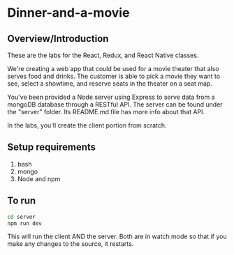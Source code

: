 # Dinner-and-a-movie

## Overview/Introduction
These are the labs for the React, Redux, and React Native classes. 

We're creating a web app that could be used for a movie theater that also serves food and drinks. The customer is able to pick a movie they want to see, select a showtime, and reserve seats in the theater on a seat map.

You've been provided a Node server using Express to serve data from a mongoDB database through a RESTful API. The server can be found under the "server" folder. Its README.md file has more info about that API.

In the labs, you'll create the client portion from scratch.

## Setup requirements
1. bash
1. mongo
1. Node and npm

## To run
```bash
cd server
npm run dev
```
This will run the client AND the server. Both are in watch mode so that if you make any changes to the source, it restarts.